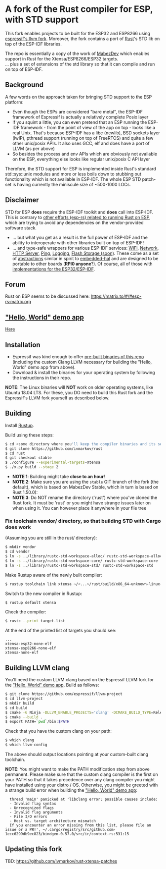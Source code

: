 # A fork of the Rust compiler for ESP, with STD support

This fork enables projects to be built for the ESP32 and ESP8266 using [espressif's llvm fork](https://github.com/espressif/llvm-project).
Moreover, the fork contains a port of [Rust](https://github.com/rust-lang/rust)'s STD lib on top of the ESP-IDF libraries.

The repo is essentially a copy of the work of [MabezDev](https://github.com/MabezDev/rust-xtensa) which enables support in Rust for the Xtensa/ESP8266/ESP32 targets.
<br>... plus a set of extensions of the std library so that it can compile and run on top of ESP-IDF.

## Background

A few words on the approach taken for bringing STD support to the ESP platform:
* Even though the ESPs are considered "bare metal", the ESP-IDF framework of Espressif is actually a relatively complete Posix layer
* If you squint a little, you can even pretend that an ESP running the ESP-IDF framework - from the point of view of the app on top - looks like a real Unix. That's because ESP-IDF has a libc (newlib), BSD sockets layer (lwIP), pthread support (running on top of FreeRTOS) and quite a few other unix/posix APIs. It also uses GCC, elf and does have a port of LLVM (as per above)
* So besides the process and env APIs which are obviously not available on the ESP, everything else looks like regular unix/posix C API layer

Therefore, the STD support for ESP is implemented inside Rust's standard std::sys::unix modules and more or less boils down to stubbing out functionality which is not available in ESP-IDF. The whole ESP STD patch-set is having currently the miniscule size of ~500-1000 LOCs.

## Disclaimer

STD for ESP **does** require the ESP-IDF toolkit and **does** call into ESP-IDF. This is contrary to [other efforts (esp-rs) related to running Rust on ESP](https://github.com/esp-rs), which are trying to avoid any dependencies on the vendor-provided software stack.

* ... but what you get as a result is the full power of ESP-IDF and the ability to interoperate with other libraries built on top of ESP-IDF!
* ... and type-safe wrappers for various ESP-IDF services: [WiFi](https://github.com/ivmarkov/esp-idf-svc/blob/master/src/wifi.rs), [Network](https://github.com/ivmarkov/esp-idf-svc/blob/master/src/netif.rs), [HTTP Server](https://github.com/ivmarkov/esp-idf-svc/blob/master/src/httpd.rs), [Ping](https://github.com/ivmarkov/esp-idf-svc/blob/master/src/ping.rs), [Logging](https://github.com/ivmarkov/esp-idf-svc/blob/master/src/log.rs), [Flash Storage (soon)](https://github.com/ivmarkov/esp-idf-svc/blob/master/src/nvs_storage.rs). These come as a set of [abstractions](https://github.com/ivmarkov/embedded-svc) similar in spirit to [embedded-hal](https://github.com/rust-embedded/embedded-hal) and are designed to be portable to other boards (**RPI0 anyone**?). Of course, all of those with [implementations for the  ESP32/ESP-IDF](https://github.com/ivmarkov/esp-idf-svc/).

## Forum

Rust on ESP seems to be discussed here: https://matrix.to/#/#esp-rs:matrix.org

## ["Hello, World" demo app](https://github.com/ivmarkov/rust-esp32-std-hello)

[Here](https://github.com/ivmarkov/rust-esp32-std-hello)

## Installation

* Espressif was kind enough to offer [pre-built binaries of this repo](https://github.com/espressif/rust-esp32-example/blob/main/docs/rust-on-xtensa.md) (including the custom Clang LLVM necessary for building the "Hello, World" demo app from above).
* Download & install the binaries for your operating system by following the instructions in their repo.

**NOTE**: The Linux binaries will **NOT** work on older operating systems, like Ubuntu 18.04 LTS. For these, you DO need to build this Rust fork and the Espressif's LLVM fork yourself as described below.

## Building

Install [Rustup](https://rustup.rs/).

Build using these steps:
```sh
$ cd <some directory where you'll keep the compiler binaries and its sources; you'll need to keep the whole GIT repo, because xargo/cargo need those when building your ESP32 crates>
$ git clone https://github.com/ivmarkov/rust
$ cd rust
$ git checkout stable
$ ./configure --experimental-targets=Xtensa
$ ./x.py build --stage 2
```

* **NOTE 1**: Building might take **close to an hour**!
* **NOTE 2**: Make sure you are using the `stable` GIT branch of the fork (the default), which is based on MabezDev Stable, which in turn is based on Rust 1.50.0):
* **NOTE 3**: Do NOT rename the directory ('rust') where you've cloned the Rust fork. It must be 'rust' or you might have strange issues later on when using it. You can however place it anywhere in your file tree

### Fix toolchain vendor/ directory, so that building STD with Cargo does work

(Assuming you are still in the rust/ directory):

```sh
$ mkdir vendor
$ cd vendor
$ ln -s ../library/rustc-std-workspace-alloc/ rustc-std-workspace-alloc
$ ln -s ../library/rustc-std-workspace-core/ rustc-std-workspace-core
$ ln -s ../library/rustc-std-workspace-std/ rustc-std-workspace-std
```

Make Rustup aware of the newly built compiler:

```sh
$ rustup toolchain link xtensa ~/<...>/rust/build/x86_64-unknown-linux-gnu/stage2
```

Switch to the new compiler in Rustup:

```sh
$ rustup default xtensa
```

Check the compiler:
```sh
$ rustc --print target-list
```

At the end of the printed list of targets you should see:
```
...
xtensa-esp32-none-elf
xtensa-esp8266-none-elf
xtensa-none-elf
```

## Building LLVM clang

You'll need the custom LLVM clang based on the Espressif LLVM fork for the ["Hello, World" demo app](https://github.com/ivmarkov/rust-esp32-std-hello). Build as follows:
```sh
$ git clone https://github.com/espressif/llvm-project
$ cd llvm-project
$ mkdir build
$ cd build
$ cmake -G Ninja -DLLVM_ENABLE_PROJECTS='clang' -DCMAKE_BUILD_TYPE=Release ../llvm
$ cmake --build .
$ export PATH=`pwd`/bin:$PATH
```

Check that you have the custom clang on your path:
```sh
$ which clang
$ which llvm-config
```

The above should output locations pointing at your custom-built clang toolchain.

**NOTE**: You might want to make the PATH modification step from above permanent. Please make sure that the custom clang compiler is the first on your PATH so that it takes precedence over any clang compiler you might have installed using your distro / OS. Otherwise, you might be greeted with a strange build error when building the ["Hello, World" demo app](https://github.com/ivmarkov/rust-esp32-std-hello):
```
  thread 'main' panicked at 'libclang error; possible causes include:
  - Invalid flag syntax
  - Unrecognized flags
  - Invalid flag arguments
  - File I/O errors
  - Host vs. target architecture mismatch
  If you encounter an error missing from this list, please file an issue or a PR!', ~/.cargo/registry/src/github.com-1ecc6299db9ec823/bindgen-0.57.0/src/ir/context.rs:531:15
```


## Updating this fork

TBD: https://github.com/ivmarkov/rust-xtensa-patches
